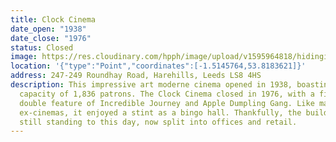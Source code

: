 ```yaml
---
title: Clock Cinema
date_open: "1938"
date_close: "1976"
status: Closed
image: https://res.cloudinary.com/hpph/image/upload/v1595964818/hidinginplainsight/clockcinema.svg
location: '{"type":"Point","coordinates":[-1.5145764,53.8183621]}'
address: 247-249 Roundhay Road, Harehills, Leeds LS8 4HS
description: This impressive art moderne cinema opened in 1938, boasting a
  capacity of 1,836 patrons. The Clock Cinema closed in 1976, with a final
  double feature of Incredible Journey and Apple Dumpling Gang. Like many fellow
  ex-cinemas, it enjoyed a stint as a bingo hall. Thankfully, the building is
  still standing to this day, now split into offices and retail.
---
```

